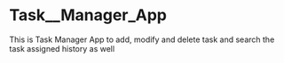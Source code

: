 # Task__Manager_App
This is Task Manager App to add, modify and delete task and search the task assigned history as well
